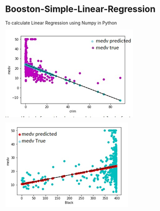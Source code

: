 # Booston-Simple-Linear-Regression
To calculate Linear Regression using Numpy in Python
      
![](screenShots/Crim.jpg)

![](screenShots/black.jpg)
